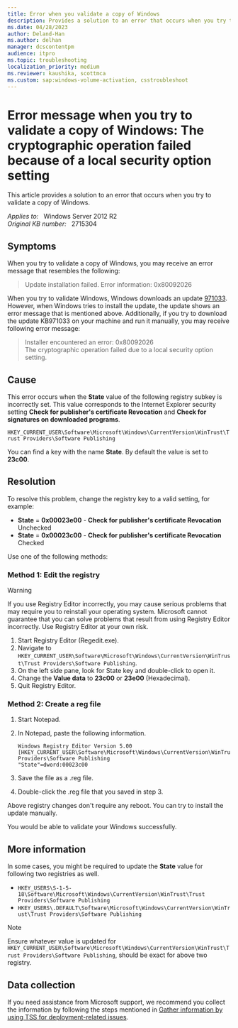 ```yaml
---
title: Error when you validate a copy of Windows
description: Provides a solution to an error that occurs when you try to validate a copy of Windows.
ms.date: 04/28/2023
author: Deland-Han
ms.author: delhan
manager: dcscontentpm
audience: itpro
ms.topic: troubleshooting
localization_priority: medium
ms.reviewer: kaushika, scottmca
ms.custom: sap:windows-volume-activation, csstroubleshoot
---
```

# Error message when you try to validate a copy of Windows: The cryptographic operation failed because of a local security option setting

This article provides a solution to an error that occurs when you try to validate a copy of Windows.

_Applies to:_ &nbsp; Windows Server 2012 R2  
_Original KB number:_ &nbsp; 2715304

## Symptoms

When you try to validate a copy of Windows, you may receive an error message that resembles the following:

> Update installation failed. Error information: 0x80092026

When you try to validate Windows, Windows downloads an update [971033](https://support.microsoft.com/help/971033). However, when Windows tries to install the update, the update shows an error message that is mentioned above. Additionally, if you try to download the update KB971033 on your machine and run it manually, you may receive following error message:

> Installer encountered an error: 0x80092026  
The cryptographic operation failed due to a local security option setting.

## Cause

This error occurs when the **State** value of the following registry subkey is incorrectly set. This value corresponds to the Internet Explorer security setting **Check for publisher's certificate Revocation** and **Check for signatures on downloaded programs**.

`HKEY_CURRENT_USER\Software\Microsoft\Windows\CurrentVersion\WinTrust\Trust Providers\Software Publishing`

You can find a key with the name **State**. By default the value is set to **23c00**.

## Resolution

To resolve this problem, change the registry key to a valid setting, for example:

- **State** = **0x00023e00** - **Check for publisher's certificate Revocation** Unchecked
- **State** = **0x00023c00** - **Check for publisher's certificate Revocation** Checked

Use one of the following methods:

### Method 1: Edit the registry

> [!WARNING]
> If you use Registry Editor incorrectly, you may cause serious problems that may require you to reinstall your operating system. Microsoft cannot guarantee that you can solve problems that result from using Registry Editor incorrectly. Use Registry Editor at your own risk.

1. Start Registry Editor (Regedit.exe).
2. Navigate to `HKEY_CURRENT_USER\Software\Microsoft\Windows\CurrentVersion\WinTrust\Trust Providers\Software Publishing`.
3. On the left side pane, look for State key and double-click to open it.
4. Change the **Value data** to **23c00** or **23e00** (Hexadecimal).
5. Quit Registry Editor.

### Method 2: Create a reg file

1. Start Notepad.
2. In Notepad, paste the following information.

    ```registry
    Windows Registry Editor Version 5.00
    [HKEY_CURRENT_USER\Software\Microsoft\Windows\CurrentVersion\WinTrust\Trust Providers\Software Publishing
    "State"=dword:00023c00
    ```

3. Save the file as a .reg file.
4. Double-click the .reg file that you saved in step 3.

Above registry changes don't require any reboot. You can try to install the update manually.

You would be able to validate your Windows successfully.

## More information

In some cases, you might be required to update the **State** value for following two registries as well.

- `HKEY_USERS\S-1-5-18\Software\Microsoft\Windows\CurrentVersion\WinTrust\Trust Providers\Software Publishing`
- `HKEY_USERS\.DEFAULT\Software\Microsoft\Windows\CurrentVersion\WinTrust\Trust Providers\Software Publishing`

> [!NOTE]
> Ensure whatever value is updated for `HKEY_CURRENT_USER\Software\Microsoft\Windows\CurrentVersion\WinTrust\Trust Providers\Software Publishing`, should be exact for above two registry.

## Data collection

If you need assistance from Microsoft support, we recommend you collect the information by following the steps mentioned in [Gather information by using TSS for deployment-related issues](../../windows-client/windows-troubleshooters/gather-information-using-tss-deployment.md).

